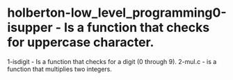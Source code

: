 # holberton-low_level_programming0-isupper - Is a function that checks for uppercase character.
1-isdigit - Is a function that checks for a digit (0 through 9).
2-mul.c - is a function that multiplies two integers.
